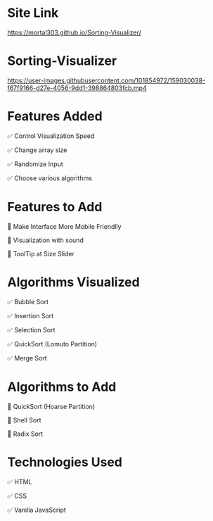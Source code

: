 # Site Link

https://mortal303.github.io/Sorting-Visualizer/

# Sorting-Visualizer

https://user-images.githubusercontent.com/101854972/159030038-f67f9166-d27e-4056-9dd1-398864803fcb.mp4


# Features Added
✅ Control Visualization Speed

✅ Change array size

✅ Randomize Input

✅ Choose various algorithms

# Features to Add
🔧 Make Interface More Mobile Friendlly

🔧 Visualization with sound

🔧 ToolTip at Size Slider

# Algorithms Visualized
✅ Bubble Sort

✅ Insertion Sort

✅ Selection Sort

✅ QuickSort (Lomuto Partition)

✅ Merge Sort

# Algorithms to Add

🔧 QuickSort (Hoarse Partition)

🔧 Shell Sort

🔧 Radix Sort

# Technologies Used
✅ HTML

✅ CSS

✅ Vanilla JavaScript

